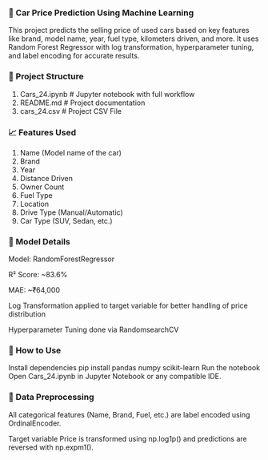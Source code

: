 ### 🚗 Car Price Prediction Using Machine Learning
This project predicts the selling price of used cars based on key features like brand, model name, year, fuel type, kilometers driven, and more. It uses Random Forest Regressor with log transformation, hyperparameter tuning, and label encoding for accurate results.

### 📂 Project Structure

1) Cars_24.ipynb      # Jupyter notebook with full workflow
2) README.md          # Project documentation
3) cars_24.csv        # Project CSV File 

### 📈 Features Used
1) Name (Model name of the car)
2) Brand
3) Year
4) Distance Driven
5) Owner Count
6) Fuel Type
7) Location
8) Drive Type (Manual/Automatic)
9) Car Type (SUV, Sedan, etc.)

### 🧠 Model Details
Model: RandomForestRegressor

R² Score: ~83.6%

MAE: ~₹64,000

Log Transformation applied to target variable for better handling of price distribution

Hyperparameter Tuning done via RandomsearchCV

### 🚀 How to Use
Install dependencies
pip install pandas numpy scikit-learn
Run the notebook
Open Cars_24.ipynb in Jupyter Notebook or any compatible IDE.

### 🔄 Data Preprocessing
All categorical features (Name, Brand, Fuel, etc.) are label encoded using OrdinalEncoder.

Target variable Price is transformed using np.log1p() and predictions are reversed with np.expm1().
